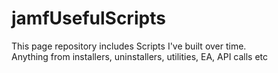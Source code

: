 # jamfUsefulScripts

This page repository includes Scripts I've built over time. \
Anything from installers, uninstallers, utilities, EA, API calls etc
